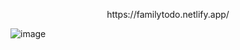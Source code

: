 <p align="center"> https://familytodo.netlify.app/ </p>

![image](https://github.com/Hamdalla2/family-todo/assets/69909791/681e572b-e456-42d9-931a-60e9a2d88e7d)
